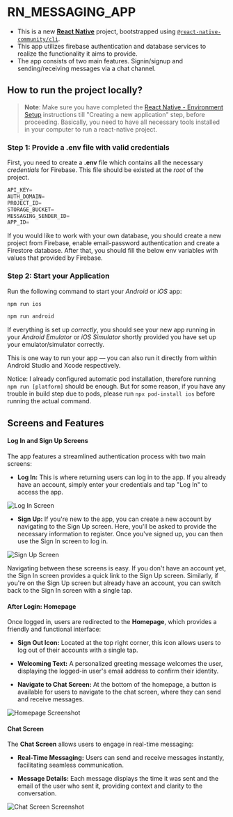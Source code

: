 # RN_MESSAGING_APP

- This is a new [**React Native**](https://reactnative.dev) project, bootstrapped using [`@react-native-community/cli`](https://github.com/react-native-community/cli).
- This app utilizes firebase authentication and database services to realize the functionality it aims to provide.
- The app consists of two main features. Signin/signup and sending/receiving messages via a chat channel.

## How to run the project locally?

> **Note**: Make sure you have completed the [React Native - Environment Setup](https://reactnative.dev/docs/environment-setup) instructions till "Creating a new application" step, before proceeding. Basically, you need to have all necessary tools installed in your computer to run a react-native project.

### Step 1: Provide a .env file with valid credentials

First, you need to create a **.env** file which contains all the necessary _credentials_ for Firebase. This file should be existed at the _root_ of the project.

```js
API_KEY=
AUTH_DOMAIN=
PROJECT_ID=
STORAGE_BUCKET=
MESSAGING_SENDER_ID=
APP_ID=
```

If you would like to work with your own database, you should create a new project from Firebase, enable email-password authentication and create a Firestore database. After that, you should fill the below env variables with values that provided by Firebase.

### Step 2: Start your Application

Run the following command to start your _Android_ or _iOS_ app:

```bash
npm run ios

npm run android
```

If everything is set up _correctly_, you should see your new app running in your _Android Emulator_ or _iOS Simulator_ shortly provided you have set up your emulator/simulator correctly.

This is one way to run your app — you can also run it directly from within Android Studio and Xcode respectively.

Notice: I already configured automatic pod installation, therefore running `npm run [platform]` should be enough. But for some reason, if you have any trouble in build step due to pods, please run `npx pod-install ios` before running the actual command.

## Screens and Features

#### Log In and Sign Up Screens

The app features a streamlined authentication process with two main screens:

- **Log In:** This is where returning users can log in to the app. If you already have an account, simply enter your credentials and tap "Log In" to access the app.

![Log In Screen](./demoPhotos/login.png)

- **Sign Up:** If you're new to the app, you can create a new account by navigating to the Sign Up screen. Here, you'll be asked to provide the necessary information to register. Once you've signed up, you can then use the Sign In screen to log in.

![Sign Up Screen](./demoPhotos/register.png)

Navigating between these screens is easy. If you don't have an account yet, the Sign In screen provides a quick link to the Sign Up screen. Similarly, if you're on the Sign Up screen but already have an account, you can switch back to the Sign In screen with a single tap.

#### After Login: Homepage

Once logged in, users are redirected to the **Homepage**, which provides a friendly and functional interface:

- **Sign Out Icon:** Located at the top right corner, this icon allows users to log out of their accounts with a single tap.

- **Welcoming Text:** A personalized greeting message welcomes the user, displaying the logged-in user's email address to confirm their identity.

- **Navigate to Chat Screen:** At the bottom of the homepage, a button is available for users to navigate to the chat screen, where they can send and receive messages.

![Homepage Screenshot](./demoPhotos/homepage.png)

#### Chat Screen

The **Chat Screen** allows users to engage in real-time messaging:

- **Real-Time Messaging:** Users can send and receive messages instantly, facilitating seamless communication.

- **Message Details:** Each message displays the time it was sent and the email of the user who sent it, providing context and clarity to the conversation.

![Chat Screen Screenshot](./demoPhotos/chat.png)
